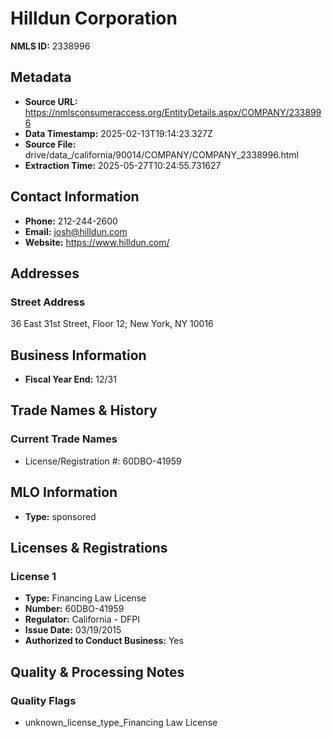 # Hilldun Corporation

**NMLS ID:** 2338996

## Metadata
- **Source URL:** https://nmlsconsumeraccess.org/EntityDetails.aspx/COMPANY/2338996
- **Data Timestamp:** 2025-02-13T19:14:23.327Z
- **Source File:** drive/data_/california/90014/COMPANY/COMPANY_2338996.html
- **Extraction Time:** 2025-05-27T10:24:55.731627

## Contact Information
- **Phone:** 212-244-2600
- **Email:** josh@hilldun.com
- **Website:** https://www.hilldun.com/

## Addresses
### Street Address
36 East 31st Street, Floor 12; New York, NY 10016

## Business Information
- **Fiscal Year End:** 12/31

## Trade Names & History
### Current Trade Names
- License/Registration #: 60DBO-41959

## MLO Information
- **Type:** sponsored

## Licenses & Registrations

### License 1
- **Type:** Financing Law License
- **Number:** 60DBO-41959
- **Regulator:** California - DFPI
- **Issue Date:** 03/19/2015
- **Authorized to Conduct Business:** Yes

## Quality & Processing Notes
### Quality Flags
- unknown_license_type_Financing Law License

